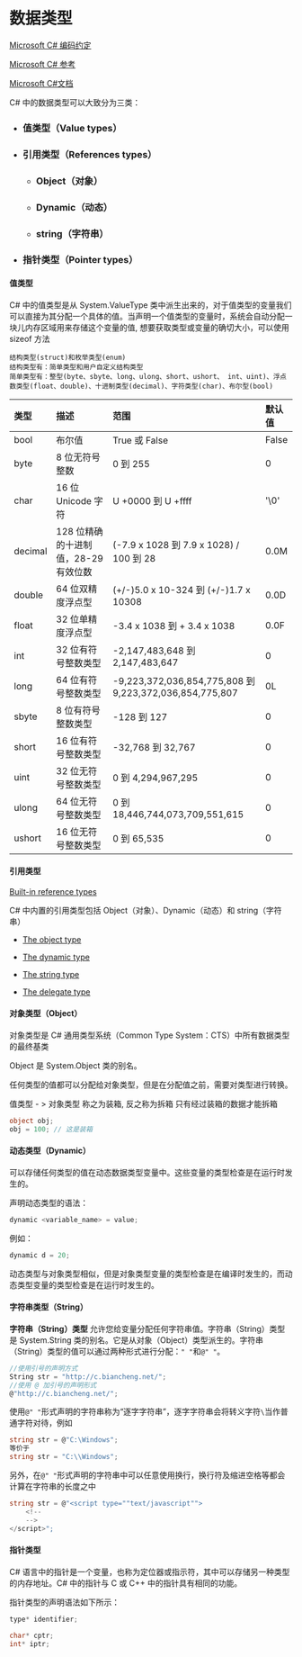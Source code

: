 # 数据类型

[Microsoft C# 编码约定](https://learn.microsoft.com/zh-cn/dotnet/csharp/fundamentals/coding-style/coding-conventions)

[Microsoft C# 参考](https://learn.microsoft.com/zh-cn/previous-versions/visualstudio/visual-studio-2012/618ayhy6(v=vs.110))

[Microsoft C#文档](https://learn.microsoft.com/zh-cn/dotnet/csharp/)

C# 中的数据类型可以大致分为三类：

- ### 值类型（Value types）

- ### 引用类型（References types）

  - ### Object（对象）

  - ### Dynamic（动态）

  - ### string（字符串）

- ### 指针类型（Pointer types）

> 

#### 值类型

C# 中的值类型是从 System.ValueType 类中派生出来的，对于值类型的变量我们可以直接为其分配一个具体的值。当声明一个值类型的变量时，系统会自动分配一块儿内存区域用来存储这个变量的值, 想要获取类型或变量的确切大小，可以使用 sizeof 方法

```
结构类型(struct)和枚举类型(enum) 
结构类型有：简单类型和用户自定义结构类型 
简单类型有：整型(byte、sbyte、long、ulong、short、ushort、 int、uint)、浮点数类型(float、double)、十进制类型(decimal)、字符类型(char)、布尔型(bool) 
```

| 类型    | 描述                                 | 范围                                                    | 默认值 |
| :------ | :----------------------------------- | :------------------------------------------------------ | :----- |
| bool    | 布尔值                               | True 或 False                                           | False  |
| byte    | 8 位无符号整数                       | 0 到 255                                                | 0      |
| char    | 16 位 Unicode 字符                   | U +0000 到 U +ffff                                      | '\0'   |
| decimal | 128 位精确的十进制值，28-29 有效位数 | (-7.9 x 1028 到 7.9 x 1028) / 100 到 28                 | 0.0M   |
| double  | 64 位双精度浮点型                    | (+/-)5.0 x 10-324 到 (+/-)1.7 x 10308                   | 0.0D   |
| float   | 32 位单精度浮点型                    | -3.4 x 1038 到 + 3.4 x 1038                             | 0.0F   |
| int     | 32 位有符号整数类型                  | -2,147,483,648 到 2,147,483,647                         | 0      |
| long    | 64 位有符号整数类型                  | -9,223,372,036,854,775,808 到 9,223,372,036,854,775,807 | 0L     |
| sbyte   | 8 位有符号整数类型                   | -128 到 127                                             | 0      |
| short   | 16 位有符号整数类型                  | -32,768 到 32,767                                       | 0      |
| uint    | 32 位无符号整数类型                  | 0 到 4,294,967,295                                      | 0      |
| ulong   | 64 位无符号整数类型                  | 0 到 18,446,744,073,709,551,615                         | 0      |
| ushort  | 16 位无符号整数类型                  | 0 到 65,535                                             | 0      |



#### 引用类型

[Built-in reference types ](https://learn.microsoft.com/en-us/dotnet/csharp/language-reference/builtin-types/reference-types)

C# 中内置的引用类型包括 Object（对象）、Dynamic（动态）和 string（字符串）

- [The object type](https://learn.microsoft.com/en-us/dotnet/csharp/language-reference/builtin-types/reference-types#the-object-type)
- [The dynamic type](https://learn.microsoft.com/en-us/dotnet/csharp/language-reference/builtin-types/reference-types#the-dynamic-type)
- [The string type](https://learn.microsoft.com/en-us/dotnet/csharp/language-reference/builtin-types/reference-types#the-string-type)

- [The delegate type](https://learn.microsoft.com/en-us/dotnet/csharp/language-reference/builtin-types/reference-types#the-delegate-type)

#### 对象类型（Object）

对象类型是 C# 通用类型系统（Common Type System：CTS）中所有数据类型的最终基类

Object 是 System.Object 类的别名。

任何类型的值都可以分配给对象类型，但是在分配值之前，需要对类型进行转换。

值类型 - > 对象类型 称之为装箱, 反之称为拆箱 只有经过装箱的数据才能拆箱

```C#
object obj;
obj = 100; // 这是装箱
```

#### 动态类型（Dynamic）

可以存储任何类型的值在动态数据类型变量中。这些变量的类型检查是在运行时发生的。

声明动态类型的语法：

```C#
dynamic <variable_name> = value;
```

例如：

```C#
dynamic d = 20;
```

动态类型与对象类型相似，但是对象类型变量的类型检查是在编译时发生的，而动态类型变量的类型检查是在运行时发生的。

####  字符串类型（String）

**字符串（String）类型** 允许您给变量分配任何字符串值。字符串（String）类型是 System.String 类的别名。它是从对象（Object）类型派生的。字符串（String）类型的值可以通过两种形式进行分配：`" "`和`@" "`。

```C#
//使用引号的声明方式
String str = "http://c.biancheng.net/";
//使用 @ 加引号的声明形式
@"http://c.biancheng.net/";
```

使用`@" "`形式声明的字符串称为“逐字字符串”，逐字字符串会将转义字符`\`当作普通字符对待，例如

```C#
string str = @"C:\Windows";
等价于
string str = "C:\\Windows";
```

另外，在`@" "`形式声明的字符串中可以任意使用换行，换行符及缩进空格等都会计算在字符串的长度之中

```C#
string str = @"<script type=""text/javascript"">
    <!--
    -->
</script>";
```



#### 指针类型

C# 语言中的指针是一个变量，也称为定位器或指示符，其中可以存储另一种类型的内存地址。C# 中的指针与 C 或 C++ 中的指针具有相同的功能。

指针类型的声明语法如下所示：

```C#
type* identifier;
```

```C#
char* cptr;
int* iptr;
```

